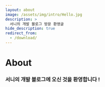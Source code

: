 ```yaml
---
layout: about
image: /assets/img/intro/Hello.jpg
description: >
  서니의 개발 블로그 방문 환영글
hide_description: true
redirect_from:
  - /download/
---
```


# About

<!--author-->

### 서니의 개발 블로그에 오신 것을 환영합니다 ! 


